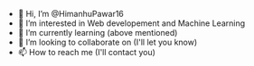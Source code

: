 - 👋 Hi, I’m @HimanhuPawar16
- 👀 I’m interested in Web developement and Machine Learning
- 🌱 I’m currently learning (above mentioned)
- 💞️ I’m looking to collaborate on (I'll let you know)
- 📫 How to reach me (I'll contact you)

<!---
HimanhuPawar16/HimanhuPawar16 is a ✨ special ✨ repository because its `README.md` (this file) appears on your GitHub profile.
You can click the Preview link to take a look at your changes.
--->
